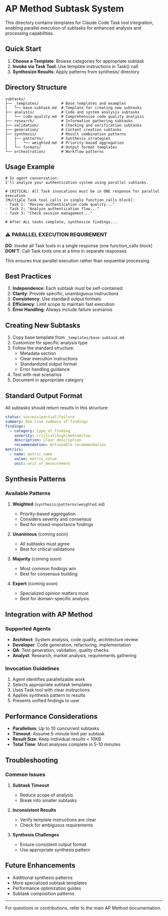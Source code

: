 # AP Method Subtask System

This directory contains templates for Claude Code Task tool integration, enabling parallel execution of subtasks for enhanced analysis and processing capabilities.

## Quick Start

1. **Choose a Template**: Browse categories for appropriate subtask
2. **Invoke via Task Tool**: Use template instructions in Task() call
3. **Synthesize Results**: Apply patterns from synthesis/ directory

## Directory Structure

```
subtasks/
├── _templates/          # Base templates and examples
│   └── base-subtask.md  # Template for creating new subtasks
├── analysis/            # Code and system analysis subtasks
│   └── code-quality.md  # Comprehensive code quality analysis
├── research/            # Information gathering subtasks
├── validation/          # Checking and verification subtasks
├── generation/          # Content creation subtasks
├── synthesis/           # Result combination patterns
│   ├── patterns/        # Synthesis strategies
│   │   └── weighted.md  # Priority-based aggregation
│   └── formats/         # Output format templates
└── orchestration/       # Workflow patterns
```

## Usage Example

```
# In agent conversation:
I'll analyze your authentication system using parallel subtasks.

# CRITICAL: All Task invocations must be in ONE response for parallel execution
[Multiple Task tool calls in single function_calls block]:
- Task 1: "Review authentication code quality..."
- Task 2: "Analyze authentication flow..."
- Task 3: "Check session management..."

# After ALL tasks complete, synthesize findings...
```

### ⚠️ PARALLEL EXECUTION REQUIREMENT

**DO**: Invoke all Task tools in a single response (one function_calls block)
**DON'T**: Call Task tools one at a time in separate responses

This ensures true parallel execution rather than sequential processing.

## Best Practices

1. **Independence**: Each subtask must be self-contained
2. **Clarity**: Provide specific, unambiguous instructions
3. **Consistency**: Use standard output formats
4. **Efficiency**: Limit scope to maintain fast execution
5. **Error Handling**: Always include failure scenarios

## Creating New Subtasks

1. Copy base template from `_templates/base-subtask.md`
2. Customize for specific analysis type
3. Follow the standard structure:
   - Metadata section
   - Clear execution instructions
   - Standardized output format
   - Error handling guidance
4. Test with real scenarios
5. Document in appropriate category

## Standard Output Format

All subtasks should return results in this structure:

```yaml
status: success|partial|failure
summary: One-line summary of findings
findings:
  - category: type_of_finding
    severity: critical|high|medium|low
    description: Clear description
    recommendation: Actionable recommendation
metrics:
  - name: metric_name
    value: metric_value
    unit: unit_of_measurement
```

## Synthesis Patterns

### Available Patterns

1. **Weighted** (`synthesis/patterns/weighted.md`)
   - Priority-based aggregation
   - Considers severity and consensus
   - Best for mixed-importance findings

2. **Unanimous** (coming soon)
   - All subtasks must agree
   - Best for critical validations

3. **Majority** (coming soon)
   - Most common findings win
   - Best for consensus building

4. **Expert** (coming soon)
   - Specialized opinion matters most
   - Best for domain-specific analysis

## Integration with AP Method

### Supported Agents
- **Architect**: System analysis, code quality, architecture review
- **Developer**: Code generation, refactoring, implementation
- **QA**: Test generation, validation, quality checks
- **Analyst**: Research, market analysis, requirements gathering

### Invocation Guidelines
1. Agent identifies parallelizable work
2. Selects appropriate subtask templates
3. Uses Task tool with clear instructions
4. Applies synthesis pattern to results
5. Presents unified findings to user

## Performance Considerations

- **Parallelism**: Up to 10 concurrent subtasks
- **Timeout**: Assume 5-minute limit per subtask
- **Result Size**: Keep individual results < 10KB
- **Total Time**: Most analyses complete in 5-10 minutes

## Troubleshooting

### Common Issues

1. **Subtask Timeout**
   - Reduce scope of analysis
   - Break into smaller subtasks

2. **Inconsistent Results**
   - Verify template instructions are clear
   - Check for ambiguous requirements

3. **Synthesis Challenges**
   - Ensure consistent output format
   - Use appropriate synthesis pattern

## Future Enhancements

- Additional synthesis patterns
- More specialized subtask templates
- Performance optimization guides
- Subtask composition patterns

---

For questions or contributions, refer to the main AP Method documentation.
